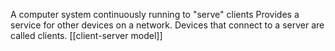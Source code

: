 A computer system continuously running to "serve" clients
Provides a service for other devices on a network. 
Devices that connect to a server are called clients.
[[client-server model]]